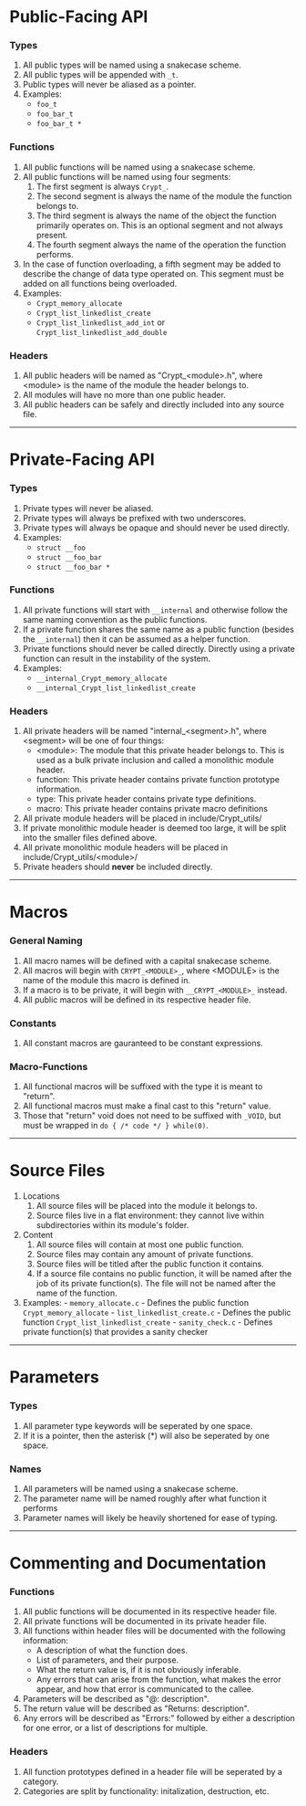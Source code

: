 # Public-Facing API

### Types

1. All public types will be named using a snakecase scheme.
2. All public types will be appended with `_t`.
3. Public types will never be aliased as a pointer.
4. Examples:
    - `foo_t`
    - `foo_bar_t`
    - `foo_bar_t *`

### Functions

1. All public functions will be named using a snakecase scheme.
2. All public functions will be named using four segments:
    1. The first segment is always `Crypt_`.
    2. The second segment is always the name of the module the function belongs to.
    3. The third segment is always the name of the object the function primarily operates on. This is an optional segment and not always present.
    4. The fourth segment always the name of the operation the function performs.
3. In the case of function overloading, a fifth segment may be added to describe the change of data type operated on. This segment must be added on all functions being overloaded.
4. Examples:
    - `Crypt_memory_allocate`
    - `Crypt_list_linkedlist_create`
    - `Crypt_list_linkedlist_add_int` or `Crypt_list_linkedlist_add_double`

### Headers

1. All public headers will be named as "Crypt_\<module\>.h", where \<module\> is the name of the module the header belongs to.
2. All modules will have no more than one public header.
3. All public headers can be safely and directly included into any source file.

---

# Private-Facing API

### Types

1. Private types will never be aliased.
2. Private types will always be prefixed with two underscores.
3. Private types will always be opaque and should never be used directly.
4. Examples:
    - `struct __foo`
    - `struct __foo_bar`
    - `struct __foo_bar *`

### Functions

1. All private functions will start with `__internal` and otherwise follow the same naming convention as the public functions.
2. If a private function shares the same name as a public function (besides the `__internal`) then it can be assumed as a helper function.
3. Private functions should never be called directly. Directly using a private function can result in the instability of the system.
4. Examples:
    - `__internal_Crypt_memory_allocate`
    - `__internal_Crypt_list_linkedlist_create`

### Headers

1. All private headers will be named "internal_\<segment\>.h", where \<segment\> will be one of four things:
    - \<module\>: The module that this private header belongs to. This is used as a bulk private inclusion and called a monolithic module header.
    - function: This private header contains private function prototype information.
    - type: This private header contains private type definitions.
    - macro: This private header contains private macro definitions
2. All private module headers will be placed in include/Crypt_utils/
3. If private monolithic module header is deemed too large, it will be split into the smaller files defined above.
4. All private monolithic module headers will be placed in include/Crypt_utils/\<module\>/
5. Private headers should __never__ be included directly.

---

# Macros

### General Naming

1. All macro names will be defined with a capital snakecase scheme.
2. All macros will begin with `CRYPT_<MODULE>_`, where \<MODULE\> is the name of the module this macro is defined in.
3. If a macro is to be private, it will begin with `__CRYPT_<MODULE>_` instead.
4. All public macros will be defined in its respective header file.


### Constants

1. All constant macros are gauranteed to be constant expressions.

### Macro-Functions

1. All functional macros will be suffixed with the type it is meant to "return".
2. All functional macros must make a final cast to this "return" value.
3. Those that "return" void does not need to be suffixed with `_VOID`, but must be wrapped in `do { /* code */ } while(0)`.

---

# Source Files

1. Locations
    1. All source files will be placed into the module it belongs to.
    2. Source files live in a flat environment: they cannot live within subdirectories within its module's folder.
2. Content
    1. All source files will contain at most one public function.
    2. Source files may contain any amount of private functions.
    3. Source files will be titled after the public function it contains.
    4. If a source file contains no public function, it will be named after the job of its private function(s). The file will not be named after the name of the function.
3. Examples:
        - `memory_allocate.c` - Defines the public function `Crypt_memory_allocate`
        - `list_linkedlist_create.c` - Defines the public function `Crypt_list_linkedlist_create`
        - `sanity_check.c` - Defines private function(s) that provides a sanity checker

---

# Parameters

### Types

1. All parameter type keywords will be seperated by one space.
2. If it is a pointer, then the asterisk (*) will also be seperated by one space.

### Names

1. All parameters will be named using a snakecase scheme.
2. The parameter name will be named roughly after what function it performs
3. Parameter names will likely be heavily shortened for ease of typing.

---

# Commenting and Documentation

### Functions

1. All public functions will be documented in its respective header file.
2. All private functions will be documented in its private header file.
3. All functions within header files will be documented with the following information:
    - A description of what the function does.
    - List of parameters, and their purpose.
    - What the return value is, if it is not obviously inferable.
    - Any errors that can arise from the function, what makes the error appear, and how that error is communicated to the callee.
4. Parameters will be described as "@<param>: description".
5. The return value will be described as "Returns: description".
6. Any errors will be described as "Errors:" followed by either a description for one error, or a list of descriptions for multiple.

### Headers

1. All function prototypes defined in a header file will be seperated by a category.
2. Categories are split by functionality: initalization, destruction, etc.

